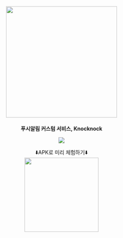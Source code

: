 <h1 align="center"><img  src="https://user-images.githubusercontent.com/69616347/212309860-f5e6ae5a-c087-48f4-84a2-3c694767983d.png" width="300"></h1>
<p align="center"><b>푸시알림 커스텀 서비스, Knocknock</b></p>
<p align="center">
<a href="https://play.google.com/store/apps/">  <img src="https://img.shields.io/badge/Google_Play-Download-purple?logo=google-play&logoColor=white" style="height : auto; margin-left : 10px; margin-right : 10px;"/> </a> 
</p>
<p align="center">
⬇️APK로 미리 체험하기⬇️</br>
<img  src="https://user-images.githubusercontent.com/69616347/212312449-aab29223-121e-42df-8990-4cf05091ddee.png" width="200"></br>
</p>
